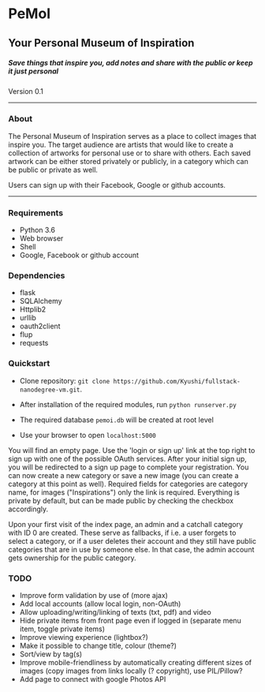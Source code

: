 # PeMoI #

## Your Personal Museum of Inspiration ##

##### Save things that inspire you, add notes and share with the public or keep it just personal #####

Version 0.1
___
### About ###

The Personal Museum of Inspiration serves as a place to collect images that inspire you. The target audience are artists that would like to create a collection of artworks for personal use or to share with others.
Each saved artwork can be either stored privately or publicly, in a category which can be public or private as well.

Users can sign up with their Facebook, Google or github accounts.
___
### Requirements ###
- Python 3.6
- Web browser
- Shell
- Google, Facebook or github account

### Dependencies ###

- flask
- SQLAlchemy
- Httplib2
- urllib
- oauth2client
- flup
- requests


### Quickstart ###

- Clone repository: `git clone https://github.com/Kyushi/fullstack-nanodegree-vm.git`.

- After installation of the required modules, run `python runserver.py`
- The required database `pemoi.db` will be created at root level
- Use your browser to open `localhost:5000`

You will find an empty page. Use the 'login or sign up' link at the top right to sign up with one of the possible OAuth services. After your initial sign up, you will be redirected to a sign up page to complete your registration. You can now create a new category or save a new image (you can create a category at this point as well).
Required fields for categories are category name, for images ("Inspirations") only the link is required. Everything is private by default, but can be made public by checking the checkbox accordingly.

Upon your first visit of the index page, an admin and a catchall category with ID 0 are created. These serve as fallbacks, if i.e. a user forgets to select a category, or if a user deletes their account and they still have public categories that are in use by someone else. In that case, the admin account gets ownership for the public category.

### TODO ###

- Improve form validation by use of (more ajax)
- Add local accounts (allow local login, non-OAuth)
- Allow uploading/writing/linking of texts (txt, pdf) and video
- Hide private items from front page even if logged in (separate menu item, toggle private items)
- Improve viewing experience (lightbox?)
- Make it possible to change title, colour (theme?)
- Sort/view by tag(s)
- Improve mobile-friendliness by automatically creating different sizes of images (copy images from links locally (? copyright), use PIL/Pillow?
- Add page to connect with google Photos API


